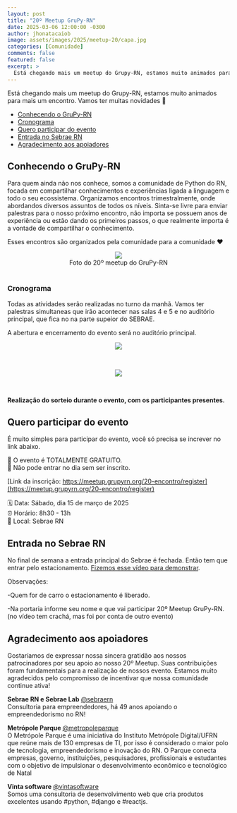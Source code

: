```yaml
---
layout: post
title: "20º Meetup GruPy-RN"
date: 2025-03-06 12:00:00 -0300
author: jhonatacaiob
image: assets/images/2025/meetup-20/capa.jpg
categories: [Comunidade]
comments: false
featured: false
excerpt: >
  Está chegando mais um meetup do Grupy-RN, estamos muito animados para mais um encontro. Vamos ter muitas novidades.
---
```


Está chegando mais um meetup do Grupy-RN, estamos muito animados para mais um
encontro. Vamos ter muitas novidades 🎉

- [Conhecendo o GruPy-RN](#conhecendo-o-grupy-rn)
- [Cronograma](#cronograma)
- [Quero participar do evento](#quero-participar-do-evento)
- [Entrada no Sebrae RN](#entrada-no-sebrae-rn)
- [Agradecimento aos apoiadores](#agradecimento-aos-apoiadores)

## Conhecendo o GruPy-RN

Para quem ainda não nos conhece, somos a comunidade de Python do RN, focada em
compartilhar conhecimentos e experiências ligada a linguagem e todo o seu
ecossistema. Organizamos encontros trimestralmente, onde abordandos diversos assuntos
de todos os níveis. Sinta-se livre para enviar palestras para o nosso próximo
encontro, não importa se possuem anos de experiência ou estão dando os primeiros
passos, o que realmente importa é a vontade de compartilhar o conhecimento.

Esses encontros são organizados pela comunidade para a comunidade ❤️

<div style="text-align:center">
    <img src="{{ site.baseurl }}/assets/images/2025/meetup-20/meetup-19.jpg"/>
    <figcaption>Foto do 20º meetup do GruPy-RN</figcaption>
</div>
<br>

### Cronograma

Todas as atividades serão realizadas no turno da manhã. Vamos ter palestras
simultaneas que irão acontecer nas salas 4 e 5 e no auditório principal,
que fica no na parte supeior do SEBRAE.

A abertura  e encerramento do evento será no auditório principal.

<div style="text-align:center">
    <img src="{{ site.baseurl }}/assets/images/2025/meetup-20/programacao-1.jpg"/>
    <p>&nbsp;</p>
    <img src="{{ site.baseurl }}/assets/images/2025/meetup-20/programacao-2.jpg"/>
    <p>&nbsp;</p>
</div>

**Realização do sorteio durante o evento, com os participantes presentes.**

## Quero participar do evento

É muito simples para participar do evento, você só precisa se increver no link
abaixo.

📢 O evento é TOTALMENTE GRATUITO.
<br>
🚫 Não pode entrar no dia sem ser inscrito.
<br>

[Link da inscrição: https://meetup.grupyrn.org/20-encontro/register](https://meetup.grupyrn.org/20-encontro/register)

🗓️ Data: Sábado, dia 15 de março de 2025
<br>
⏰ Horário: 8h30 - 13h
<br>
📍 Local: Sebrae RN

## Entrada no Sebrae RN

No final de semana a entrada principal do Sebrae é fechada. Então tem que
entrar pelo estacionamento. [Fizemos esse vídeo para demonstrar](https://www.instagram.com/reel/Cr4I1vpscIK/?utm_source=ig_web_button_share_sheet&igshid=MzRlODBiNWFlZA==).

Observações:

-Quem for de carro o estacionamento é liberado.

-Na portaria informe seu nome e que vai participar 20º Meetup GruPy-RN.
(no vídeo tem crachá, mas foi por conta de outro evento)

## Agradecimento aos apoiadores

Gostaríamos de expressar nossa sincera gratidão aos nossos patrocinadores por
seu apoio ao nosso 20º Meetup. Suas contribuições foram fundamentais para a
realização de nossos evento. Estamos muito agradecidos pelo compromisso de
incentivar que nossa comunidade continue ativa!

<b>Sebrae RN e Sebrae Lab</b>
[@sebraern](https://www.instagram.com/sebraern/)
<br>
Consultoria para empreendedores, há 49 anos apoiando o empreendedorismo no RN!
<br>

<b>Metrópole Parque </b>
[@metropoleparque](https://www.instagram.com/metropoleparque/)
<br>
O Metrópole Parque é uma iniciativa do Instituto Metrópole Digital/UFRN que
reúne mais de 130 empresas de TI, por isso é considerado o maior polo de
tecnologia, empreendedorismo e inovação do RN. O Parque conecta empresas,
governo, instituições, pesquisadores, profissionais e estudantes com o objetivo
de impulsionar o desenvolvimento econômico e tecnológico de Natal
<br>

<b>Vinta software </b>
[@vintasoftware](https://www.instagram.com/vintasoftware/)
<br>
Somos uma consultoria de desenvolvimento web que cria produtos excelentes usando #python, #django e #reactjs.
<br>
